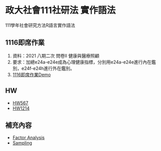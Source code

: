 # 政大社會111社研法 實作語法
111學年社會研究方法R語言實作語法

## 1116即席作業
1. 資料：2021 八期二次 問卷II 健康與醫療照顧
2. 要求：加總e24a-e24e成為心理健康指標，分別用e24a-e24e進行內在鑑別，e24f-e24h進行外在鑑別。
3. [1116即席作業Demo](https://huang-kyle.github.io/SRM_HW_R_Code/1116/1116.html)

## HW
- [HW567](https://huang-kyle.github.io/SRM_HW_R_Code/HW/1206.html)
- [HW1214](https://huang-kyle.github.io/SRM_HW_R_Code/HW/1214.html)

## 補充內容
- [Factor Analysis](https://huang-kyle.github.io/SRM_HW_R_Code/Test/FactorAnalysis.html)
- [Sampling](https://huang-kyle.github.io/SRM_HW_R_Code/Test/Sampling.html)
